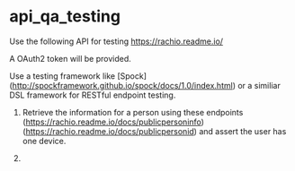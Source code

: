 # api_qa_testing

Use the following API for testing https://rachio.readme.io/

A OAuth2 token will be provided.

Use a testing framework like [Spock] (http://spockframework.github.io/spock/docs/1.0/index.html) or a similiar DSL framework for RESTful endpoint testing.

1. Retrieve the information for a person using these endpoints (https://rachio.readme.io/docs/publicpersoninfo) (https://rachio.readme.io/docs/publicpersonid) and assert the user has one device.

2.
